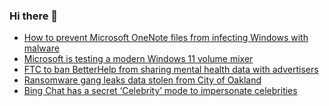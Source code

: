 ### Hi there 👋

<!--START_SECTION:feed-->
* [How to prevent Microsoft OneNote files from infecting Windows with malware](https://www.bleepingcomputer.com/news/security/how-to-prevent-microsoft-onenote-files-from-infecting-windows-with-malware/)
* [Microsoft is testing a modern Windows 11 volume mixer](https://www.bleepingcomputer.com/news/microsoft/microsoft-is-testing-a-modern-windows-11-volume-mixer/)
* [FTC to ban BetterHelp from sharing mental health data with advertisers  ](https://www.bleepingcomputer.com/news/security/ftc-to-ban-betterhelp-from-sharing-mental-health-data-with-advertisers/)
* [Ransomware gang leaks data stolen from City of Oakland](https://www.bleepingcomputer.com/news/security/ransomware-gang-leaks-data-stolen-from-city-of-oakland/)
* [Bing Chat has a secret ‘Celebrity’ mode to impersonate celebrities](https://www.bleepingcomputer.com/news/microsoft/bing-chat-has-a-secret-celebrity-mode-to-impersonate-celebrities/)
<!--END_SECTION:feed-->

<!--
**frankenk/frankenk** is a ✨ _special_ ✨ repository because its `README.md` (this file) appears on your GitHub profile.

Here are some ideas to get you started:

- 🔭 I’m currently working on ...
- 🌱 I’m currently learning ...
- 👯 I’m looking to collaborate on ...
- 🤔 I’m looking for help with ...
- 💬 Ask me about ...
- 📫 How to reach me: ...
- 😄 Pronouns: ...
- ⚡ Fun fact: ...
-->



